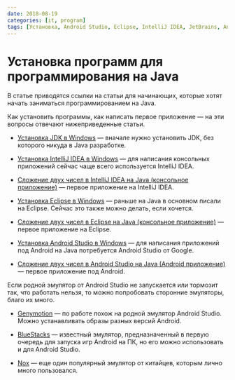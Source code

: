 ```yaml
---
date: 2018-08-19
categories: [it, program]
tags: [Установка, Android Studio, Eclipse, IntelliJ IDEA, JetBrains, Android, Java]
---
```


# Установка программ для программирования на Java

В статье приводятся ссылки на статьи для начинающих, которые хотят начать заниматься программированием на Java.

Как установить программы, как написать первое приложение — на эти вопросы отвечают нижеприведенные статьи.

- [Установка JDK в Windows](https://github.com/Harrix/harrix.dev-blog-2019/blob/main/2019-07-07-install-jdk-on-windows/2019-07-07-install-jdk-on-windows.md) — вначале нужно установить JDK, без которого никуда в Java разработке.

- [Установка IntelliJ IDEA в Windows](https://github.com/Harrix/harrix.dev-blog-2019/blob/main/2019-07-14-install-intellij-idea/2019-07-14-install-intellij-idea.md) — для написания консольных приложений сейчас чаще всего используется IntelliJ IDEA.

- [Сложение двух чисел в IntelliJ IDEA на Java (консольное приложение)](https://github.com/Harrix/harrix.dev-blog-2019/blob/main/2019-07-15-add-2-num-intellij-idea/2019-07-15-add-2-num-intellij-idea.md) — первое приложение на IntelliJ IDEA.

- [Установка Eclipse в Windows](https://github.com/Harrix/harrix.dev-blog-2014/blob/main/2014-12-22-install-eclipse-java/2014-12-22-install-eclipse-java.md) — раньше на Java в основном писали на Eclipse. Сейчас это также можно делать, если хочется.

- [Сложение двух чисел в Eclipse на Java (консольное приложение)](https://github.com/Harrix/harrix.dev-blog-2015/blob/main/2015-02-08-add-2-num-eclipse-java/2015-02-08-add-2-num-eclipse-java.md) — первое приложение на Eclipse.

- [Установка Android Studio в Windows](https://github.com/Harrix/harrix.dev-blog-2019/blob/main/2019-07-16-install-android-studio/2019-07-16-install-android-studio.md) — для написания приложений под Android на Java потребуется Android Studio от Google.

- [Сложение двух чисел в Android Studio на Java (Android приложение)](https://github.com/Harrix/harrix.dev-blog-2019/blob/main/2019-07-23-add-2-num-android/2019-07-23-add-2-num-android.md) — первое приложение под Android.

Если родной эмулятор от Android Studio не запускается или тормозит так, что работать нельзя, то можно попробовать сторонние эмуляторы, благо их много.

- [Genymotion](https://github.com/Harrix/harrix.dev-blog-2018/blob/main/2018-08-16-genymotion-for-android-studio/2018-08-16-genymotion-for-android-studio.md) — по работе похож на родной эмулятор Android Studio. Можно устанавливать образы разных версий Android.

- [BlueStacks](https://github.com/Harrix/harrix.dev-blog-2018/blob/main/2018-08-16-bluestacks-for-android-studio/2018-08-16-bluestacks-for-android-studio.md) — известный эмулятор, предназначенный в первую очередь для запуска игр Android на ПК, но его можно использовать и для Android Studio.

- [Nox](https://github.com/Harrix/harrix.dev-blog-2018/blob/main/2018-08-16-nox-for-android-studio/2018-08-16-nox-for-android-studio.md) — еще один популярный эмулятор от китайцев, которым лично много пользовался.
